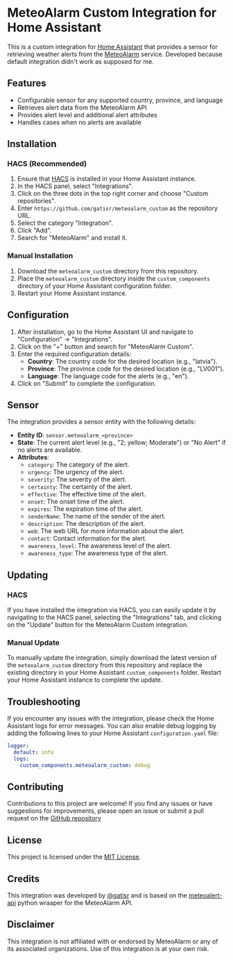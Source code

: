 # MeteoAlarm Custom Integration for Home Assistant

This is a custom integration for [Home Assistant](https://www.home-assistant.io/) that provides a sensor for retrieving weather alerts from the [MeteoAlarm](https://meteoalarm.org/) service. Developed because default integration didn't work as supposed for me.

## Features

- Configurable sensor for any supported country, province, and language
- Retrieves alert data from the MeteoAlarm API
- Provides alert level and additional alert attributes
- Handles cases when no alerts are available

## Installation

### HACS (Recommended)

1. Ensure that [HACS](https://hacs.xyz/) is installed in your Home Assistant instance.
2. In the HACS panel, select "Integrations".
3. Click on the three dots in the top right corner and choose "Custom repositories".
4. Enter `https://github.com/gatisr/meteoalarm_custom` as the repository URL.
5. Select the category "Integration".
6. Click "Add".
7. Search for "MeteoAlarm" and install it.

### Manual Installation

1. Download the `meteoalarm_custom` directory from this repository.
2. Place the `meteoalarm_custom` directory inside the `custom_components` directory of your Home Assistant configuration folder.
3. Restart your Home Assistant instance.

## Configuration

1. After installation, go to the Home Assistant UI and navigate to "Configuration" -> "Integrations".
2. Click on the "+" button and search for "MeteoAlarm Custom".
3. Enter the required configuration details:
   - **Country**: The country code for the desired location (e.g., "latvia").
   - **Province**: The province code for the desired location (e.g., "LV001").
   - **Language**: The language code for the alerts (e.g., "en").
4. Click on "Submit" to complete the configuration.

## Sensor

The integration provides a sensor entity with the following details:

- **Entity ID**: `sensor.meteoalarm_<province>`
- **State**: The current alert level (e.g., "2; yellow; Moderate") or "No Alert" if no alerts are available.
- **Attributes**:
  - `category`: The category of the alert.
  - `urgency`: The urgency of the alert.
  - `severity`: The severity of the alert.
  - `certainty`: The certainty of the alert.
  - `effective`: The effective time of the alert.
  - `onset`: The onset time of the alert.
  - `expires`: The expiration time of the alert.
  - `senderName`: The name of the sender of the alert.
  - `description`: The description of the alert.
  - `web`: The web URL for more information about the alert.
  - `contact`: Contact information for the alert.
  - `awareness_level`: The awareness level of the alert.
  - `awareness_type`: The awareness type of the alert.

## Updating

### HACS

If you have installed the integration via HACS, you can easily update it by navigating to the HACS panel, selecting the "Integrations" tab, and clicking on the "Update" button for the MeteoAlarm Custom integration.

### Manual Update

To manually update the integration, simply download the latest version of the `meteoalarm_custom` directory from this repository and replace the existing directory in your Home Assistant `custom_components` folder. Restart your Home Assistant instance to complete the update.

## Troubleshooting

If you encounter any issues with the integration, please check the Home Assistant logs for error messages. You can also enable debug logging by adding the following lines to your Home Assistant `configuration.yaml` file:

```yaml
logger:
  default: info
  logs:
    custom_components.meteoalarm_custom: debug
```

## Contributing

Contributions to this project are welcome! If you find any issues or have suggestions for improvements, please open an issue or submit a pull request on the [GitHub repository](https://github.com/gatisr/meteoalarm_custom)

## License

This project is licensed under the [MIT License](LICENSE).

## Credits

This integration was developed by [@gatisr](https://github.com/gatisr/) and is based on the [meteoalert-api](https://github.com/rolfberkenbosch/meteoalert-api) python wraaper for the MeteoAlarm API.

## Disclaimer

This integration is not affiliated with or endorsed by MeteoAlarm or any of its associated organizations. Use of this integration is at your own risk.